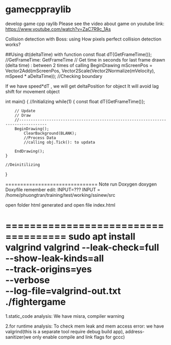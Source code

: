 # gamecppraylib
develop game cpp raylib
Please see the video about game on youtube link: https://www.youtube.com/watch?v=ZaC7R9c_1As

Collision detection with Boss: using How pixels perfect collision detection works?

##Using dt(deltaTime) with function  const float dT{GetFrameTime()}; //GetFrameTime: 
GetFrameTime  // Get time in seconds for last frame drawn (delta time) : between 2 times of calling BeginDrawing
    mScreenPos = Vector2Add(mScreenPos, Vector2Scale(Vector2Normalize(mVelocity), mSpeed * aDeltaTime));
   //Checking boundary
   
If we have speed*dT , we will get deltaPosition for object It will avoid lag shift for movement object

int main()
{
    //Initializing
    while(1)
    {
        const float dT{GetFrameTime()};
        
        // Update
        // Draw
        //----------------------------------------------------------------------------------
        BeginDrawing();
            ClearBackground(BLANK);
            //Process Data
            //calling obj.Tick(): to updata

        EndDrawing();
    }

    //Deinitilizing
}

===============================
Note run Doxygen
doxygen Doxyfile
remember edit: INPUT=???
INPUT                  = /home/phuongtran/training/test/working/ssinew/src

open folder html generated and open file index.html

====================================
sudo apt install valgrind
valgrind --leak-check=full \
         --show-leak-kinds=all \
         --track-origins=yes \
         --verbose \
         --log-file=valgrind-out.txt \
         ./fightergame
====================================

1.static_code analysis: We have misra, compiler warning

2.for runtime analysis: 
To check mem leak and mem access error:
we have valgrind(this is a separate tool require debug build app), address-sanitizer(we only enable compile and link flags for gccc)

